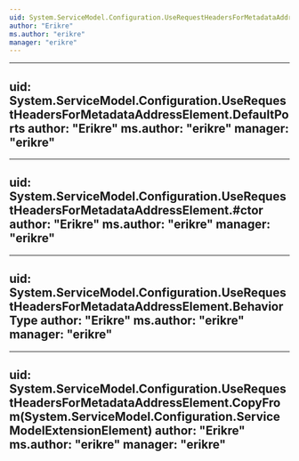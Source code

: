 ```yaml
---
uid: System.ServiceModel.Configuration.UseRequestHeadersForMetadataAddressElement
author: "Erikre"
ms.author: "erikre"
manager: "erikre"
---
```


---
uid: System.ServiceModel.Configuration.UseRequestHeadersForMetadataAddressElement.DefaultPorts
author: "Erikre"
ms.author: "erikre"
manager: "erikre"
---

---
uid: System.ServiceModel.Configuration.UseRequestHeadersForMetadataAddressElement.#ctor
author: "Erikre"
ms.author: "erikre"
manager: "erikre"
---

---
uid: System.ServiceModel.Configuration.UseRequestHeadersForMetadataAddressElement.BehaviorType
author: "Erikre"
ms.author: "erikre"
manager: "erikre"
---

---
uid: System.ServiceModel.Configuration.UseRequestHeadersForMetadataAddressElement.CopyFrom(System.ServiceModel.Configuration.ServiceModelExtensionElement)
author: "Erikre"
ms.author: "erikre"
manager: "erikre"
---
